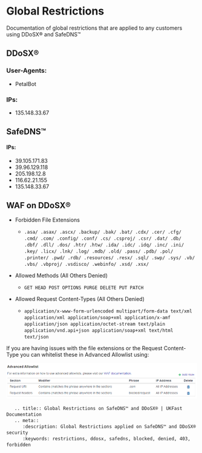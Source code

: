 # Global Restrictions

Documentation of global restrictions that are applied to any customers using DDoSX® and SafeDNS™

## DDoSX®
### User-Agents:
* PetalBot
### IPs:
* 135.148.33.67
## SafeDNS™
#### IPs:
* 39.105.171.83
* 39.96.129.118
* 205.198.12.8
* 116.62.21.155
* 135.148.33.67

## WAF on DDoSX®
* Forbidden File Extensions
   * `.asa/ .asax/ .ascx/ .backup/ .bak/ .bat/ .cdx/ .cer/ .cfg/ .cmd/ .com/ .config/ .conf/ .cs/ .csproj/ .csr/ .dat/ .db/ .dbf/ .dll/ .dos/ .htr/ .htw/ .ida/ .idc/ .idq/ .inc/ .ini/ .key/ .licx/ .lnk/ .log/ .mdb/ .old/ .pass/ .pdb/ .pol/ .printer/ .pwd/ .rdb/ .resources/ .resx/ .sql/ .swp/ .sys/ .vb/ .vbs/ .vbproj/ .vsdisco/ .webinfo/ .xsd/ .xsx/`

* Allowed Methods (All Others Denied)
  * `GET HEAD POST OPTIONS PURGE DELETE PUT PATCH`

* Allowed Request Content-Types (All Others Denied)
  * `application/x-www-form-urlencoded multipart/form-data text/xml application/xml application/soap+xml application/x-amf application/json application/octet-stream text/plain application/vnd.api+json application/soap+xml text/html text/json`

If you are having issues with the file extensions or the Request Content-Type you can whitelist these in Advanced Allowlist using:

![Advanced Whitelist Global Restriction](files/global_restriction_whitelist.PNG)

```eval_rst
   .. title:: Global Restrictions on SafeDNS™ and DDoSX® | UKFast Documentation
   .. meta::
      :description: Global Restrictions applied on SafeDNS™ and DDoSX® security
      :keywords: restrictions, ddosx, safedns, blocked, denied, 403, forbidden
```